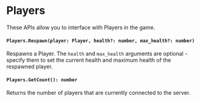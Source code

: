 # Players

These APIs allow you to interface with Players in the game.

#### `Players.Respawn(player: Player, health?: number, max_health?: number)`

Respawns a Player. The `health` and `max_health` arguments are optional - specify them to set the current health and maximum health of the respawned player.

#### `Players.GetCount(): number`

Returns the number of players that are currently connected to the server.
